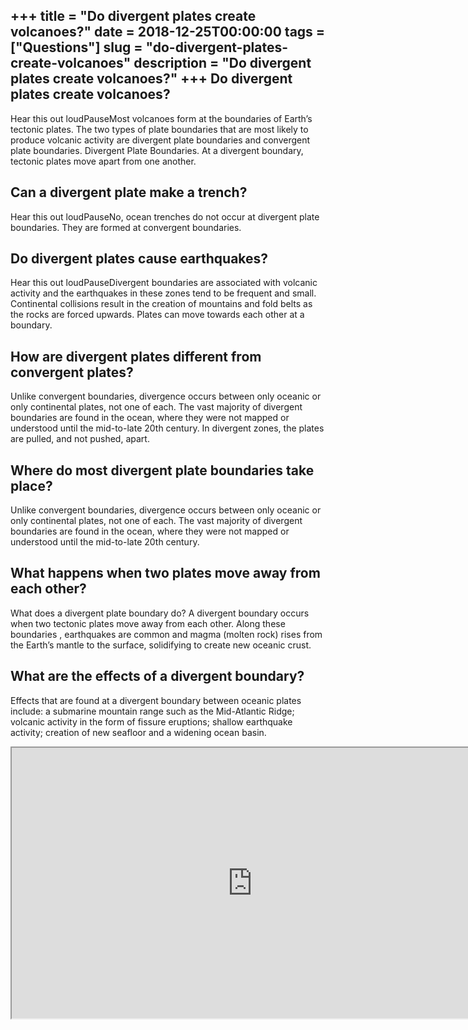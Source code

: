 +++
title = "Do divergent plates create volcanoes?"
date = 2018-12-25T00:00:00
tags = ["Questions"]
slug = "do-divergent-plates-create-volcanoes"
description = "Do divergent plates create volcanoes?"
+++
Do divergent plates create volcanoes?
-------------------------------------

Hear this out loudPauseMost volcanoes form at the boundaries of Earth’s tectonic plates. The two types of plate boundaries that are most likely to produce volcanic activity are divergent plate boundaries and convergent plate boundaries. Divergent Plate Boundaries. At a divergent boundary, tectonic plates move apart from one another.

Can a divergent plate make a trench?
------------------------------------

Hear this out loudPauseNo, ocean trenches do not occur at divergent plate boundaries. They are formed at convergent boundaries.

Do divergent plates cause earthquakes?
--------------------------------------

Hear this out loudPauseDivergent boundaries are associated with volcanic activity and the earthquakes in these zones tend to be frequent and small. Continental collisions result in the creation of mountains and fold belts as the rocks are forced upwards. Plates can move towards each other at a boundary.

How are divergent plates different from convergent plates?
----------------------------------------------------------

Unlike convergent boundaries, divergence occurs between only oceanic or only continental plates, not one of each. The vast majority of divergent boundaries are found in the ocean, where they were not mapped or understood until the mid-to-late 20th century. In divergent zones, the plates are pulled, and not pushed, apart.

Where do most divergent plate boundaries take place?
----------------------------------------------------

Unlike convergent boundaries, divergence occurs between only oceanic or only continental plates, not one of each. The vast majority of divergent boundaries are found in the ocean, where they were not mapped or understood until the mid-to-late 20th century.

What happens when two plates move away from each other?
-------------------------------------------------------

What does a divergent plate boundary do? A divergent boundary occurs when two tectonic plates move away from each other. Along these boundaries , earthquakes are common and magma (molten rock) rises from the Earth’s mantle to the surface, solidifying to create new oceanic crust.

What are the effects of a divergent boundary?
---------------------------------------------

Effects that are found at a divergent boundary between oceanic plates include: a submarine mountain range such as the Mid-Atlantic Ridge; volcanic activity in the form of fissure eruptions; shallow earthquake activity; creation of new seafloor and a widening ocean basin.

<iframe allow="accelerometer; autoplay; clipboard-write; encrypted-media; gyroscope; picture-in-picture" allowfullscreen="" class="__youtube_prefs__  epyt-is-override  no-lazyload" data-no-lazy="1" data-origheight="433" data-origwidth="770" data-skipgform_ajax_framebjll="" height="433" id="_ytid_16744" loading="lazy" src="https://www.youtube.com/embed/wfHwAeVNrzA?enablejsapi=1&autoplay=0&cc_load_policy=0&cc_lang_pref=&iv_load_policy=1&loop=0&modestbranding=0&rel=1&fs=1&playsinline=0&autohide=2&theme=dark&color=red&controls=1&" title="YouTube player" width="770"></iframe>